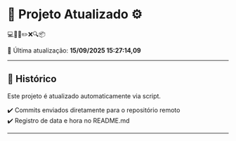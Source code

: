 # 🚀 Projeto Atualizado ⚙️

💻🧠✅✏️❌🔍📦

📅 Última atualização: **15/09/2025 15:27:14,09**

---

## 📌 Histórico
Este projeto é atualizado automaticamente via script.

✔️ Commits enviados diretamente para o repositório remoto  
✔️ Registro de data e hora no README.md

---
